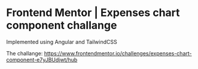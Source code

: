 # Frontend Mentor | Expenses chart component challange

Implemented using Angular and TailwindCSS

The challange: https://www.frontendmentor.io/challenges/expenses-chart-component-e7yJBUdjwt/hub